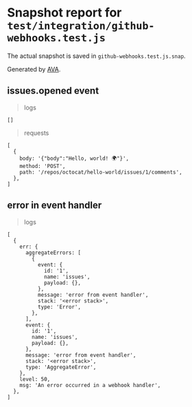 # Snapshot report for `test/integration/github-webhooks.test.js`

The actual snapshot is saved in `github-webhooks.test.js.snap`.

Generated by [AVA](https://avajs.dev).

## issues.opened event

> logs

    []

> requests

    [
      {
        body: '{"body":"Hello, world! 🌍"}',
        method: 'POST',
        path: '/repos/octocat/hello-world/issues/1/comments',
      },
    ]

## error in event handler

> logs

    [
      {
        err: {
          aggregateErrors: [
            {
              event: {
                id: '1',
                name: 'issues',
                payload: {},
              },
              message: 'error from event handler',
              stack: '<error stack>',
              type: 'Error',
            },
          ],
          event: {
            id: '1',
            name: 'issues',
            payload: {},
          },
          message: 'error from event handler',
          stack: '<error stack>',
          type: 'AggregateError',
        },
        level: 50,
        msg: 'An error occurred in a webhook handler',
      },
    ]

